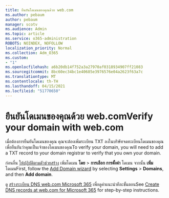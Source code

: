 ```yaml
---
title: ยืนยันโดเมนของคุณด้วย web.com
ms.author: pebaum
author: pebaum
manager: scotv
ms.audience: Admin
ms.topic: article
ms.service: o365-administration
ROBOTS: NOINDEX, NOFOLLOW
localization_priority: Normal
ms.collection: Adm_O365
ms.custom:
- "1"
ms.openlocfilehash: a6b20db14f752a3a27970af0318934907ff21083
ms.sourcegitcommit: 8bc60ec34bc1e40685e3976576e04a2623f63a7c
ms.translationtype: MT
ms.contentlocale: th-TH
ms.lasthandoff: 04/15/2021
ms.locfileid: "51770650"
---
```

# <a name="verify-your-domain-with-webcom"></a><span data-ttu-id="aab1d-102">ยืนยันโดเมนของคุณด้วย web.com</span><span class="sxs-lookup"><span data-stu-id="aab1d-102">Verify your domain with web.com</span></span>

<span data-ttu-id="aab1d-103">เมื่อต้องการยืนยันโดเมนของคุณ คุณจะต้องเพิ่มระเบียน TXT ลงในบริษัทจดทะเบียนโดเมนของคุณเพื่อยืนยันว่าคุณเป็นเจ้าของโดเมนของคุณ</span><span class="sxs-lookup"><span data-stu-id="aab1d-103">To verify your domain, you will need to add a TXT record to your domain registrar to verify that you own your domain.</span></span> 

<span data-ttu-id="aab1d-104">ก่อนอื่น [ให้ปฏิบัติตามตัวช่วยสร้าง](https://admin.microsoft.com/Adminportal#/Domains) เพิ่มโดเมน **โดย** \> **การเลือก การตั้งค่า** โดเมน จากนั้น **เพิ่ม** โดเมน</span><span class="sxs-lookup"><span data-stu-id="aab1d-104">First, follow the [Add Domain wizard](https://admin.microsoft.com/Adminportal#/Domains) by selecting **Settings** \> **Domains**, and then **Add domain**.</span></span>
  
<span data-ttu-id="aab1d-105">ดู [สร้างระเบียน DNS web.com Microsoft 365](https://docs.microsoft.com/microsoft-365/admin/dns/create-dns-records-at-web-com) เพื่อดูคําแนะนําทีละขั้นตอน</span><span class="sxs-lookup"><span data-stu-id="aab1d-105">See [Create DNS records at web.com for Microsoft 365](https://docs.microsoft.com/microsoft-365/admin/dns/create-dns-records-at-web-com) for step-by-step instructions.</span></span>